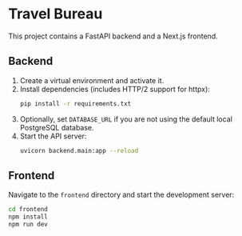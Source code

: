 # Travel Bureau

This project contains a FastAPI backend and a Next.js frontend.

## Backend

1. Create a virtual environment and activate it.
2. Install dependencies (includes HTTP/2 support for httpx):
   ```bash
   pip install -r requirements.txt
   ```
3. Optionally, set `DATABASE_URL` if you are not using the default local PostgreSQL database.
4. Start the API server:
   ```bash
   uvicorn backend.main:app --reload
   ```

## Frontend

Navigate to the `frontend` directory and start the development server:

```bash
cd frontend
npm install
npm run dev
```
